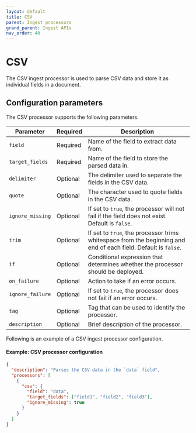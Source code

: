 ```yaml
---
layout: default
title: CSV
parent: Ingest processors 
grand_parent: Ingest APIs
nav_order: 40
---
```


# CSV

The CSV ingest processor is used to parse CSV data and store it as individual fields in a document. 

## Configuration parameters

The CSV processor supports the following parameters.

**Parameter** | **Required** | **Description** |
|-----------|-----------|-----------|
`field` | Required | Name of the field to extract data from. |
`target_fields` | Required | Name of the field to store the parsed data in. |
`delimiter` | Optional | The delimiter used to separate the fields in the CSV data. |
`quote` | Optional | The character used to quote fields in the CSV data. |
`ignore_missing` | Optional | If set to `true`, the processor will not fail if the field does not exist. Default is `false`. | 
`trim` | Optional | If set to `true`, the processor trims whitespace from the beginning and end of each field. Default is `false`. |
`if` | Optional | Conditional expression that determines whether the processor should be deployed. | 
`on_failure` | Optional | Action to take if an error occurs. | 
`ignore_failure` | Optional | If set to `true`, the processor does not fail if an error occurs. |
`tag` | Optional | Tag that can be used to identify the processor. | 
`description` | Optional | Brief description of the processor. |  

Following is an example of a CSV ingest processor configuration.

#### Example: CSV processor configuration

```json
{
  "description": "Parses the CSV data in the `data` field",
  "processors": [
    {
      "csv": {
        "field": "data",
        "target_fields": ["field1", "field2", "field3"],
        "ignore_missing": true
      }
    }
  ]
}
```
